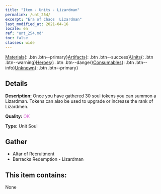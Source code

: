 ```yaml
---
title: "Item - Units - Lizardman"
permalink: /unt_254/
excerpt: "Era of Chaos  Lizardman"
last_modified_at: 2021-04-16
locale: en
ref: "unt_254.md"
toc: false
classes: wide
---
```

 [Materials](/Items/){: .btn .btn--primary}[Artifacts](/Items/Artifacts/){: .btn .btn--success}[Units](/Items/Units/){: .btn .btn--warning}[Heroes](/Items/Heroes/){: .btn .btn--danger}[Consumables](/Items/Consumables/){: .btn .btn--info}[Unknown](/Items/Unknown/){: .btn .btn--primary}

## Details
 **Description:** Once you have gathered 30 soul tokens you can summon a Lizardman. Tokens can also be used to upgrade or increase the rank of Lizardmen.

 **Quality:** <span style="color: #DA70D6">OK</span>

 **Type:** Unit Soul

## Gather

*    Altar of Recruitment 
*    Barracks Redemption - Lizardman 

## This item contains:

  None

